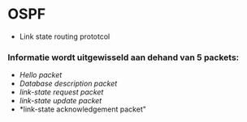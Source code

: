 # OSPF 
- Link state routing prototcol

### Informatie wordt uitgewisseld aan dehand van 5 packets: 
- *Hello packet*  
- *Database description packet*  
- *link-state request packet* 
- *link-state update packet*
- *link-state acknowledgement packet"
 
